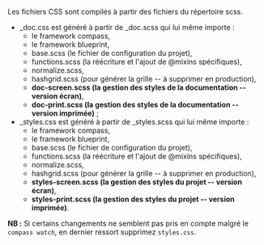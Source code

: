 Les fichiers CSS sont compilés à partir des fichiers du répertoire scss.

 - _doc.css est généré à partir de _doc.scss qui lui même importe :
    - le framework compass,
    - le framework blueprint,
    - base.scss (le fichier de configuration du projet),
    - functions.scss (la réécriture et l'ajout de @mixins spécifiques),
    - normalize.scss,
    - hashgrid.scss (pour générer la grille -- à supprimer en production),
    - **doc-screen.scss (la gestion des styles de la documentation -- version écran)**,
    - **doc-print.scss (la gestion des styles de la documentation -- version imprimée)** ;   
 - _styles.css est généré à partir de _styles.scss qui lui même importe :
	- le framework compass,
	- le framework blueprint,
	- base.scss (le fichier de configuration du projet),
	- functions.scss (la réécriture et l'ajout de @mixins spécifiques),
	- normalize.scss,
	- hashgrid.scss (pour générer la grille -- à supprimer en production),
	- **styles-screen.scss (la gestion des styles du projet -- version écran)**,
	- **styles-print.scss (la gestion des styles du projet -- version imprimée)**.
	
**NB :** Si certains changements ne semblent pas pris en compte malgré le `compass watch`, en dernier ressort supprimez `styles.css`.